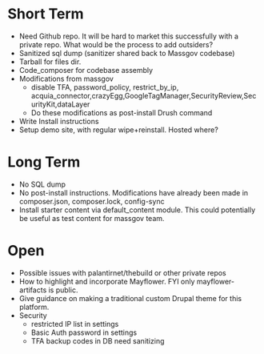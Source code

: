 Short Term
============
- Need Github repo. It will be hard to market this successfully with a private repo. What would be the process to add outsiders?
- Sanitized sql dump (sanitizer shared back to Massgov codebase)
- Tarball for files dir.
- Code_composer for codebase assembly
- Modifications from massgov
  - disable TFA, password_policy, restrict_by_ip, acquia_connector,crazyEgg,GoogleTagManager,SecurityReview,SecurityKit,dataLayer
  -  Do these modifications as post-install Drush command
- Write Install instructions
- Setup demo site, with regular wipe+reinstall. Hosted where?

Long Term
============= 
- No SQL dump
- No post-install instructions. Modifications have already been made in composer.json, composer.lock, config-sync
- Install starter content via default_content module. This could potentially be useful as test content for massgov team.

Open
=========
- Possible issues with palantirnet/thebuild or other private repos
- How to highlight and incorporate Mayflower. FYI only mayflower-artifacts is public.
- Give guidance on making a traditional custom Drupal theme for this platform.
- Security
  - restricted IP list in settings
  - Basic Auth password in settings
  - TFA backup codes in DB need sanitizing
  
